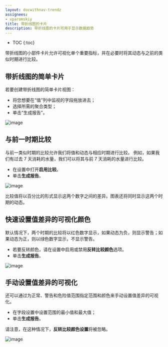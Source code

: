 ```yaml
---
layout: docwithnav-trendz
assignees:
- vparomskiy
title: 带折线图的卡片
description: 带折线图的卡片可用于显示数据趋势
---
```


* TOC
{:toc}


带折线图的小部件卡片允许可视化单个重要指标，并在必要时将其动态与之前的类似时期进行比较。

## 带折线图的简单卡片

若要创建带折线图的简单卡片视图：

* 将您想要在“值”列中监视的字段拖放进去；
* 选择所需的聚合类型；
* 单击“生成报告”。

![image](/images/trendz/card-with-line-simple.png)

## 与前一时期比较

与前一类似时期的比较允许我们将值和动态与相应时期进行比较。
例如，如果我们有过去 7 天消耗的水量，我们可以将其与前 7 天消耗的水量进行比较。

* 在设置中打开**启用比较**。
* 单击**生成报告**。

![image](/images/trendz/card-with-line-comparison.png)

比较值将以百分比的形式显示这两个数字之间的差异。图表还将同时显示这两个时期的动态。


## 快速设置值差异的可视化颜色

默认情况下，两个时期的比较将以红色数字显示，如果动态为负，则显示警告；如果动态为正，则以绿色数字显示，不显示警告。

* 若要反转颜色，请在设置中启用或禁用**反转比较颜色**选项。
* 单击**生成报告**。

![image](/images/trendz/card-with-line-reverse-colors.png)

## 手动设置值差异的可视化

还可以通过为正常、警告和危险值范围指定范围和颜色来手动设置值差异的可视化。

* 在字段设置中设置范围的最小值和最大值；
* 单击**生成报告**。

请注意，在这种情况下，**反转比较颜色设置**将被忽略。

![image](/images/trendz/card-with-line-custom-colors.png)